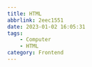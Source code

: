 ```yaml
---
title: HTML
abbrlink: 2eec1551
date: 2023-01-02 16:05:31
tags:
    - Computer
    - HTML
category: Frontend
---
```

